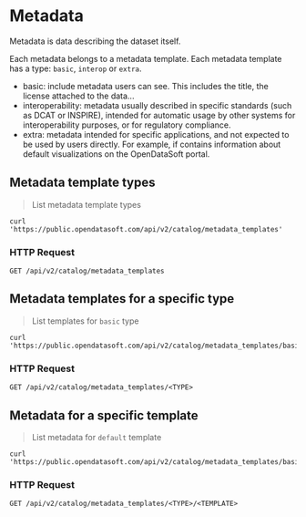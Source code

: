 # Metadata

Metadata is data describing the dataset itself.

Each metadata belongs to a metadata template. Each metadata template has a type: `basic`, `interop` or `extra`.

- basic: include metadata users can see. This includes the title, the license attached to the data...
- interoperability: metadata usually described in specific standards (such as DCAT or INSPIRE), intended for automatic usage by other systems for interoperability purposes, or for regulatory compliance.
- extra: metadata intended for specific applications, and not expected to be used by users directly. For example, if contains information about default visualizations on the OpenDataSoft portal.

## Metadata template types

> List metadata template types

```shell
curl 'https://public.opendatasoft.com/api/v2/catalog/metadata_templates'
```

### HTTP Request

`GET /api/v2/catalog/metadata_templates`


## Metadata templates for a specific type

> List templates for `basic` type

```shell
curl 'https://public.opendatasoft.com/api/v2/catalog/metadata_templates/basic'
```

### HTTP Request

`GET /api/v2/catalog/metadata_templates/<TYPE>`


## Metadata for a specific template

> List metadata for `default` template

```shell
curl 'https://public.opendatasoft.com/api/v2/catalog/metadata_templates/basic/default'
```

### HTTP Request

`GET /api/v2/catalog/metadata_templates/<TYPE>/<TEMPLATE>`

